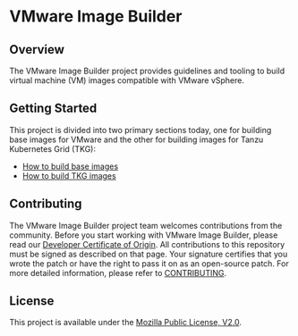 # VMware Image Builder

## Overview

The VMware Image Builder project provides guidelines and tooling to build virtual machine (VM) images compatible with VMware vSphere.

## Getting Started

This project is divided into two primary sections today, one for building base images for VMware and the other for building images for Tanzu Kubernetes Grid (TKG):

* [How to build base images][base-images]
* [How to build TKG images][tkg-images]

## Contributing

The VMware Image Builder project team welcomes contributions from the community. Before you start working with VMware Image Builder, please read our [Developer Certificate of Origin][dco]. All contributions to this repository must be signed as described on that page. Your signature certifies that you wrote the patch or have the right to pass it on as an open-source patch. For more detailed information, please refer to [CONTRIBUTING][contributing].

## License

This project is available under the [Mozilla Public License, V2.0][project-license].

[//]: Links

[base-images]: ./images/base/
[contributing]: CONTRIBUTING.md
[dco]: https://cla.vmware.com/dco
[project-license]: LICENSE.txt
[tkg-images]: ./images/tkg/

